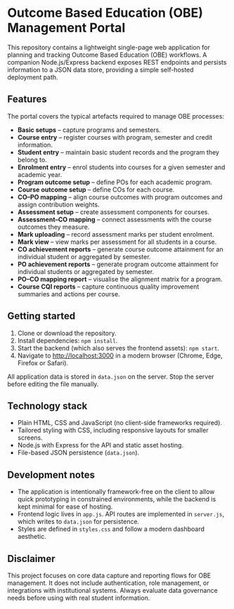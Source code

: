 # Outcome Based Education (OBE) Management Portal

This repository contains a lightweight single-page web application for planning and tracking Outcome Based Education (OBE) workflows. A companion Node.js/Express backend exposes REST endpoints and persists information to a JSON data store, providing a simple self-hosted deployment path.

## Features

The portal covers the typical artefacts required to manage OBE processes:

- **Basic setups** – capture programs and semesters.
- **Course entry** – register courses with program, semester and credit information.
- **Student entry** – maintain basic student records and the program they belong to.
- **Enrolment entry** – enrol students into courses for a given semester and academic year.
- **Program outcome setup** – define POs for each academic program.
- **Course outcome setup** – define COs for each course.
- **CO–PO mapping** – align course outcomes with program outcomes and assign contribution weights.
- **Assessment setup** – create assessment components for courses.
- **Assessment–CO mapping** – connect assessments with the course outcomes they measure.
- **Mark uploading** – record assessment marks per student enrolment.
- **Mark view** – view marks per assessment for all students in a course.
- **CO achievement reports** – generate course outcome attainment for an individual student or aggregated by semester.
- **PO achievement reports** – generate program outcome attainment for individual students or aggregated by semester.
- **PO–CO mapping report** – visualise the alignment matrix for a program.
- **Course CQI reports** – capture continuous quality improvement summaries and actions per course.

## Getting started

1. Clone or download the repository.
2. Install dependencies: `npm install`.
3. Start the backend (which also serves the frontend assets): `npm start`.
4. Navigate to [http://localhost:3000](http://localhost:3000) in a modern browser (Chrome, Edge, Firefox or Safari).

All application data is stored in `data.json` on the server. Stop the server before editing the file manually.

## Technology stack

- Plain HTML, CSS and JavaScript (no client-side frameworks required).
- Tailored styling with CSS, including responsive layouts for smaller screens.
- Node.js with Express for the API and static asset hosting.
- File-based JSON persistence (`data.json`).

## Development notes

- The application is intentionally framework-free on the client to allow quick prototyping in constrained environments, while the backend is kept minimal for ease of hosting.
- Frontend logic lives in `app.js`. API routes are implemented in `server.js`, which writes to `data.json` for persistence.
- Styles are defined in `styles.css` and follow a modern dashboard aesthetic.

## Disclaimer

This project focuses on core data capture and reporting flows for OBE management. It does not include authentication, role management, or integrations with institutional systems. Always evaluate data governance needs before using with real student information.
